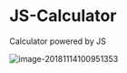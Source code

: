 # JS-Calculator
Calculator powered by JS

![image-20181114100951353](https://github.com/guchenghao/PictureWarehouse/blob/master/Jietu20181114-100855%402x.jpg)
